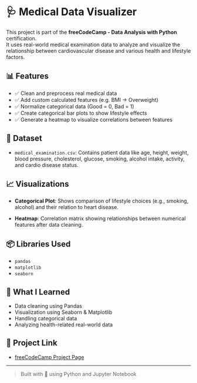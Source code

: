 # 🩺 Medical Data Visualizer

This project is part of the **freeCodeCamp - Data Analysis with Python** certification.  
It uses real-world medical examination data to analyze and visualize the relationship between cardiovascular disease and various health and lifestyle factors.

## 📊 Features

- ✅ Clean and preprocess real medical data
- ✅ Add custom calculated features (e.g. BMI → Overweight)
- ✅ Normalize categorical data (Good = 0, Bad = 1)
- ✅ Create categorical bar plots to show lifestyle effects
- ✅ Generate a heatmap to visualize correlations between features

## 📁 Dataset

- `medical_examination.csv`: Contains patient data like age, height, weight, blood pressure, cholesterol, glucose, smoking, alcohol intake, activity, and cardio disease status.

## 📈 Visualizations

- **Categorical Plot**:
  Shows comparison of lifestyle choices (e.g., smoking, alcohol) and their relation to heart disease.

- **Heatmap**:
  Correlation matrix showing relationships between numerical features after data cleaning.

## 📦 Libraries Used

- `pandas`
- `matplotlib`
- `seaborn`

## 🧠 What I Learned

- Data cleaning using Pandas
- Visualization using Seaborn & Matplotlib
- Handling categorical data
- Analyzing health-related real-world data

## 📎 Project Link

- [freeCodeCamp Project Page](https://www.freecodecamp.org/learn/data-analysis-with-python/data-analysis-with-python-projects/medical-data-visualizer)

---

> Built with 💙 using Python and Jupyter Notebook
